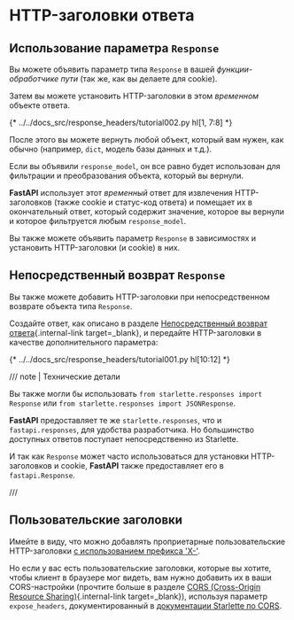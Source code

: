 # HTTP-заголовки ответа

## Использование параметра `Response`

Вы можете объявить параметр типа `Response` в вашей *функции-обработчике пути* (так же, как вы делаете для cookie).

Затем вы можете установить HTTP-заголовки в этом *временном* объекте ответа.

{* ../../docs_src/response_headers/tutorial002.py hl[1, 7:8] *}

После этого вы можете вернуть любой объект, который вам нужен, как обычно (например, `dict`, модель базы данных и т.д.).

Если вы объявили `response_model`, он все равно будет использован для фильтрации и преобразования объекта, который вы вернули.

**FastAPI** использует этот *временный* ответ для извлечения HTTP-заголовков (также cookie и статус-код ответа) и помещает их в окончательный ответ, который содержит значение, которое вы вернули и которое фильтруется любым `response_model`.

Вы также можете объявить параметр `Response` в зависимостях и установить HTTP-заголовки (и cookie) в них.

## Непосредственный возврат `Response`

Вы также можете добавить HTTP-заголовки при непосредственном возврате объекта типа `Response`.

Создайте ответ, как описано в разделе [Непосредственный возврат ответа](response-directly.md){.internal-link target=_blank}, и передайте HTTP-заголовки в качестве дополнительного параметра:

{* ../../docs_src/response_headers/tutorial001.py hl[10:12] *}

/// note | Технические детали

Вы также могли бы использовать `from starlette.responses import Response` или `from starlette.responses import JSONResponse`.

**FastAPI** предоставляет те же `starlette.responses`, что и `fastapi.responses`, для удобства разработчика. Но большинство доступных ответов поступает непосредственно из Starlette.

И так как `Response` может часто использоваться для установки HTTP-заголовков и cookie, **FastAPI** также предоставляет его в `fastapi.Response`.

///

## Пользовательские заголовки

Имейте в виду, что можно добавлять проприетарные пользовательские HTTP-заголовки <a href="https://developer.mozilla.org/en-US/docs/Web/HTTP/Headers" class="external-link" target="_blank">с использованием префикса 'X-'</a>.

Но если у вас есть пользовательские заголовки, которые вы хотите, чтобы клиент в браузере мог видеть, вам нужно добавить их в ваши CORS-настройки (прочтите больше в разделе [CORS (Cross-Origin Resource Sharing)](../tutorial/cors.md){.internal-link target=_blank}), используя параметр `expose_headers`, документированный в <a href="https://www.starlette.io/middleware/#corsmiddleware" class="external-link" target="_blank">документации Starlette по CORS</a>.

